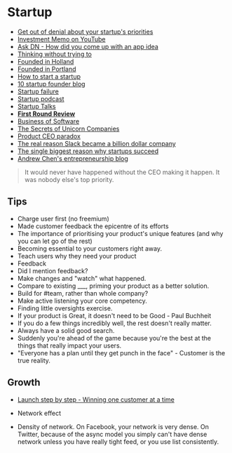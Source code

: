 # Startup

* [Get out of denial about your startup's priorities](http://hookfeed.com/blog/get-out-of-denial-about-your-startups-priorities/)
* [Investment Memo on YouTube](http://milesgrimshaw.com/sequoia-investment-memo/)
* [Ask DN - How did you come up with an app idea](https://news.layervault.com/stories/28881-ask-dn-how-did-you-come-up-with-an-app-idea)
* [Thinking without trying to](http://www.paulgraham.com/top.html)
* [Founded in Holland](http://foundedinholland.com/)
* [Founded in Portland](http://foundedin.pl/)
* [How to start a startup](https://www.youtube.com/watch?v=CBYhVcO4WgI)
* [10 startup founder blog](http://blog.generalassemb.ly/10-startup-founder-blogs-every-entrepreneur-should-read/)
* [Startup failure](https://www.cbinsights.com/blog/startup-failure-post-mortem/)
* [Startup podcast](http://www.blog.herbigt.com/why-i-love-startup-podcast/)
* [Startup Talks](http://startuptalks.tv/videos/category/design/)
* [**First Round Review**](http://firstround.com/review/)
* [Business of Software](http://businessofsoftware.org/)
* [The Secrets of Unicorn Companies](https://medium.com/backchannel/here-are-the-secrets-of-unicorn-companies-c8951b99215b)
* [Product CEO paradox](http://www.bhorowitz.com/why_founders_fail_the_product_ceo_paradox)
* [The real reason Slack became a billion dollar company](https://medium.com/@satyavh/the-real-reason-slack-became-a-billion-dollar-company-f14c22b15a29)
* [The single biggest reason why startups succeed](https://www.ted.com/talks/bill_gross_the_single_biggest_reason_why_startups_succeed)
* [Andrew Chen's entrepreneurship blog](http://andrewchen.co/)

> It would never have happened without the CEO making it happen. It was nobody else's top priority.

## Tips

* Charge user first (no freemium)
* Made customer feedback the epicentre of its efforts
* The importance of prioritising your product's unique features (and why you can let go of the rest)
* Becoming essential to your customers right away.
* Teach users why they need your product
* Feedback
* Did I mention feedback?
* Make changes and "watch" what happened.
* Compare to existing ___, priming your product as a better solution.
* Build for #team, rather than whole company?
* Make active listening your core competency.
* Finding little oversights exercise.
* If your product is Great, it doesn't need to be Good - Paul Buchheit
* If you do a few things incredibly well, the rest doesn't really matter.
* Always have a solid good search.
* Suddenly you're ahead of the game because you're the best at the things that really impact your users.
* "Everyone has a plan until they get punch in the face" - Customer is the true reality.


## Growth

* [Launch step by step - Winning one customer at a time](http://www.launchsolid.com/launching-myth/)


* Network effect
* Density of network. On Facebook, your network is very dense. On Twitter, because of the async model you simply can't have dense network unless you have really tight feed, or you use list consistently.